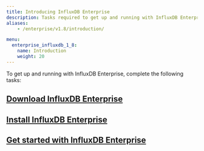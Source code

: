 ```yaml
---
title: Introducing InfluxDB Enterprise
description: Tasks required to get up and running with InfluxDB Enterprise.
aliases:
    - /enterprise/v1.8/introduction/

menu:
  enterprise_influxdb_1_8:
    name: Introduction
    weight: 20
---
```


To get up and running with InfluxDB Enterprise, complete the following tasks:

## [Download InfluxDB Enterprise](/enterprise_influxdb/v1.8/introduction/download/)

## [Install InfluxDB Enterprise](/enterprise_influxdb/v1.8/introduction/installation_guidelines/)

## [Get started with InfluxDB Enterprise](/enterprise_influxdb/v1.8/introduction/getting-started/)
